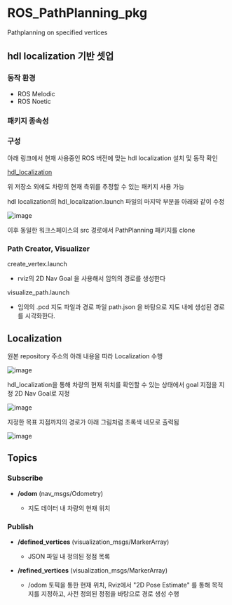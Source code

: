 # ROS_PathPlanning_pkg
Pathplanning on specified vertices

## hdl localization 기반 셋업

### 동작 환경

- ROS Melodic
- ROS Noetic

### 패키지 종속성

### 구성

아래 링크에서 현재 사용중인 ROS 버전에 맞는 hdl localization 설치 및 동작 확인

[hdl_localization](https://github.com/koide3/hdl_localization)

위 저장소 외에도 차량의 현재 측위를 추정할 수 있는 패키지 사용 가능

hdl localization의 hdl_localization.launch 파일의 마지막 부분을 아래와 같이 수정

![image](https://user-images.githubusercontent.com/40351426/167768765-bb9f5361-6eda-45ba-9336-10d662cef7f1.png)

<node pkg="path_planning" type="dijkstra_path.py" name="path_planning" output="screen" >
    <param name="json_file" value="$(find path_planning)/data/20211104_map.json" />
</node>

이후 동일한 워크스페이스의 src 경로에서 PathPlanning 패키지를 clone

### Path Creator, Visualizer

create_vertex.launch
- rviz의 2D Nav Goal 을 사용해서 임의의 경로를 생성한다

visualize_path.launch
- 임의의 .pcd 지도 파일과 경로 파일 path.json 을 바탕으로 지도 내에 생성된 경로를 시각화한다.

## Localization

원본 repository 주소의 아래 내용을 따라 Localization 수행

![image](https://user-images.githubusercontent.com/40351426/167769126-3ed58c32-4261-497c-9b17-87cbf1879e68.png)

hdl_localization을 통해 차량의 현재 위치를 확인할 수 있는 상태에서 goal 지점을 지정 2D Nav Goal로 지정

![image](https://user-images.githubusercontent.com/40351426/167769344-62c46cbc-41b9-4a3f-b33b-dbd001deabcb.png)

지정한 목표 지점까지의 경로가 아래 그림처럼 초록색 네모로 출력됨

![image](https://user-images.githubusercontent.com/40351426/167769458-a1f9d96e-ea90-4395-8085-487d1fa8f2fa.png)

## Topics

### Subscribe

- **/odom** (nav_msgs/Odometry)

  - 지도 데이터 내 차량의 현재 위치

### Publish

- **/defined_vertices** (visualization_msgs/MarkerArray)

  - JSON 파일 내 정의된 정점 목록

- **/refined_vertices** (visualization_msgs/MarkerArray)

  - /odom 토픽을 통한 현재 위치, Rviz에서 "2D Pose Estimate" 를 통해 목적지를 지정하고, 사전 정의된 정점을 바탕으로 경로 생성 수행
